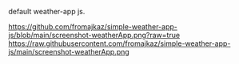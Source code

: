 default weather-app js.

https://github.com/fromajkaz/simple-weather-app-js/blob/main/screenshot-weatherApp.png?raw=true
https://raw.githubusercontent.com/fromajkaz/simple-weather-app-js/main/screenshot-weatherApp.png
